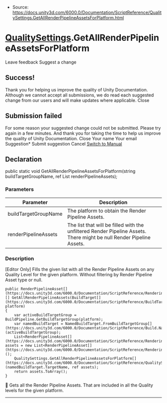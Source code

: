 * Source: https://docs.unity3d.com/6000.0/Documentation/ScriptReference/QualitySettings.GetAllRenderPipelineAssetsForPlatform.html

#  [QualitySettings](https://docs.unity3d.com/6000.0/Documentation/ScriptReference/QualitySettings.html).GetAllRenderPipelineAssetsForPlatform
Leave feedback
Suggest a change
## Success!
Thank you for helping us improve the quality of Unity Documentation. Although we cannot accept all submissions, we do read each suggested change from our users and will make updates where applicable.
Close
## Submission failed
For some reason your suggested change could not be submitted. Please <a>try again</a> in a few minutes. And thank you for taking the time to help us improve the quality of Unity Documentation.
Close
Your name Your email Suggestion* Submit suggestion
Cancel
[Switch to Manual](https://docs.unity3d.com/6000.0/Documentation/Manual/class-QualitySettings.html "Go to QualitySettings Component in the Manual")
## Declaration
public static void GetAllRenderPipelineAssetsForPlatform(string buildTargetGroupName, ref List<RenderPipelineAsset> renderPipelineAssets); 
### Parameters
Parameter | Description  
---|---  
buildTargetGroupName | The platform to obtain the Render Pipeline Assets.  
renderPipelineAssets | The list that will be filled with the unfiltered Render Pipeline Assets. There might be null Render Pipeline Assets.  
### Description
[Editor Only] Fills the given list with all the Render Pipeline Assets on any Quality Level for the given platform. Without filtering by Render Pipeline Asset type or null.
```
public RenderPipelineAsset[](https://docs.unity3d.com/6000.0/Documentation/ScriptReference/Rendering.RenderPipelineAsset.html)[] GetAllRenderPipelineAssets(BuildTarget[](https://docs.unity3d.com/6000.0/Documentation/ScriptReference/BuildTarget.html) platform)
{
    var activeBuildTargetGroup = BuildPipeline.GetBuildTargetGroup(platform);
    var namedBuildTarget = NamedBuildTarget.FromBuildTargetGroup[](https://docs.unity3d.com/6000.0/Documentation/ScriptReference/Build.NamedBuildTarget.FromBuildTargetGroup.html)(activeBuildTargetGroup);
    List<RenderPipelineAsset[](https://docs.unity3d.com/6000.0/Documentation/ScriptReference/Rendering.RenderPipelineAsset.html)> assets = new List<RenderPipelineAsset[](https://docs.unity3d.com/6000.0/Documentation/ScriptReference/Rendering.RenderPipelineAsset.html)>();
    QualitySettings.GetAllRenderPipelineAssetsForPlatform[](https://docs.unity3d.com/6000.0/Documentation/ScriptReference/QualitySettings.GetAllRenderPipelineAssetsForPlatform.html)(namedBuildTarget.TargetName, ref assets);
    return assets.ToArray();
}
```

Gets all the Render Pipeline Assets. That are included in all the Quality levels for the given platform.
* * *
